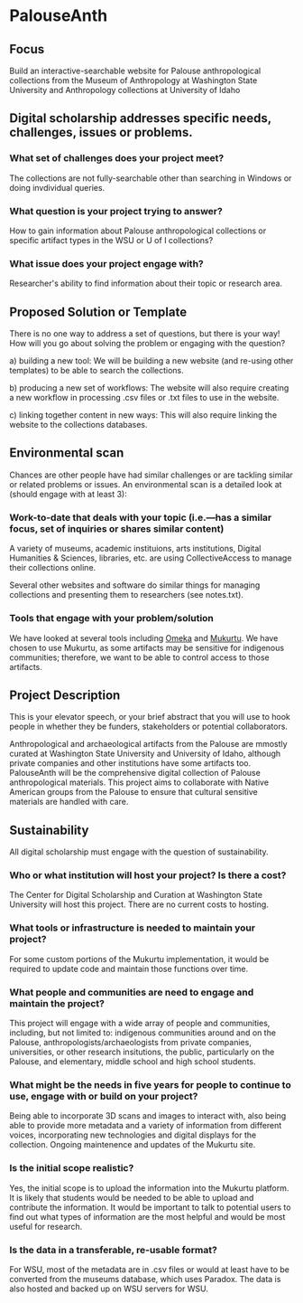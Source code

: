 # PalouseAnth

## Focus

Build an interactive-searchable website for Palouse anthropological collections from the Museum of Anthropology at Washington State University and Anthropology collections at University of Idaho

## Digital scholarship addresses specific needs, challenges, issues or problems.

### What set of challenges does your project meet? 

The collections are not fully-searchable other than searching in Windows or doing invdividual queries.

### What question is your project trying to answer? 

How to gain information about Palouse anthropological collections or specific artifact types in the WSU or U of I collections?

### What issue does your project engage with? 

Researcher's ability to find information about their topic or research area.

## Proposed Solution or Template

There is no one way to address a set of questions, but there is your way! How will you go about solving the problem or engaging with the question?

  a) building a new tool: We will be building a new website (and re-using other templates) to be able to search the collections.

  b) producing a new set of workflows: The website will also require creating a new workflow in processing .csv files or .txt files to use in the website.

  c) linking together content in new ways: This will also require linking the website to the collections databases.

## Environmental scan

Chances are other people have had similar challenges or are tackling similar or related problems or issues. An environmental scan is a detailed look at (should engage with at least 3):

### Work-to-date that deals with your topic (i.e.—has a similar focus, set of inquiries or shares similar content)

A variety of museums, academic instituions, arts institutions, Digital Humanities & Sciences, libraries, etc. are using CollectiveAccess to manage their collections online. 

Several other websites and software do similar things for managing collections and presenting them to researchers (see notes.txt).

### Tools that engage with your problem/solution

We have looked at several tools including [Omeka](http://omeka.org/) and [Mukurtu](http://mukurtu.org/). We have chosen to use Mukurtu, as some artifacts may be sensitive for indigenous communities; therefore, we want to be able to control access to those artifacts.


## Project Description

This is your elevator speech, or your brief abstract that you will use to hook people in whether they be funders, stakeholders or potential collaborators.

Anthropological and archaeological artifacts from the Palouse are mmostly curated at Washington State University and University of Idaho, although private companies and other institutions have some artifacts too. PalouseAnth will be the comprehensive digital collection of Palouse anthropological materials. This project aims to collaborate with Native American groups from the Palouse to ensure that cultural sensitive materials are handled with care. 

## Sustainability

All digital scholarship must engage with the question of sustainability.

### Who or what institution will host your project? Is there a cost?

The Center for Digital Scholarship and Curation at Washington State University will host this project. There are no current costs to hosting.

### What tools or infrastructure is needed to maintain your project?

For some custom portions of the Mukurtu implementation, it would be required to update code and maintain those functions over time.

### What people and communities are need to engage and maintain the project?

This project will engage with a wide array of people and communities, including, but not limited to: indigenous communities around and on the Palouse, anthropologists/archaeologists from private companies, universities, or other research insitutions, the public, particularly on the Palouse, and elementary, middle school and high school students.

### What might be the needs in five years for people to continue to use, engage with or build on your project?

Being able to incorporate 3D scans and images to interact with, also being able to provide more metadata and a variety of information from different voices, incorporating new technologies and digital displays for the collection. Ongoing maintenence and updates of the Mukurtu site.

### Is the initial scope realistic?

Yes, the initial scope is to upload the information into the Mukurtu platform. It is likely that students would be needed to be able to upload and contribute the information. It would be important to talk to potential users to find out what types of information are the most helpful and would be most useful for research.

### Is the data in a transferable, re-usable format?

For WSU, most of the metadata are in .csv files or would at least have to be converted from the museums database, which uses Paradox. The data is also hosted and backed up on WSU servers for WSU. 
